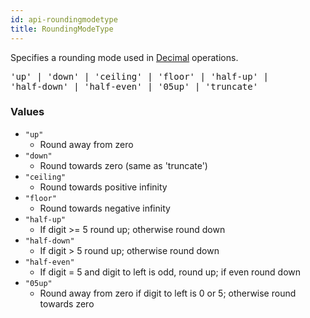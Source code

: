 ```yaml
---
id: api-roundingmodetype
title: RoundingModeType
---
```


Specifies a rounding mode used in [Decimal](api-decimal.html) operations.

<pre class="syntax">
'up' | 'down' | 'ceiling' | 'floor' | 'half-up' |
'half-down' | 'half-even' | '05up' | 'truncate'
</pre>

### Values

  - `"up"`
    - Round away from zero
  - `"down"`
    - Round towards zero (same as 'truncate')
  - `"ceiling"`
    - Round towards positive infinity
  - `"floor"`
    - Round towards negative infinity
  - `"half-up"`
    - If digit >= 5 round up; otherwise round down
  - `"half-down"`
    - If digit > 5 round up; otherwise round down
  - `"half-even"`
    - If digit = 5 and digit to left is odd, round up; if even round down
  - `"05up"`
    - Round away from zero if digit to left is 0 or 5; otherwise round towards zero
